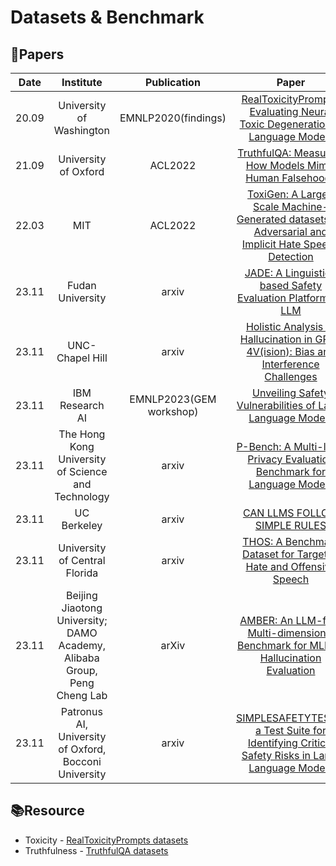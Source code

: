 # Datasets & Benchmark


## 📑Papers

| Date  |                                Institute                                 |       Publication       |                                                                  Paper                                                                   |                               Keywords                                |
|:-----:|:------------------------------------------------------------------------:|:-----------------------:|:----------------------------------------------------------------------------------------------------------------------------------------:|:---------------------------------------------------------------------:|
| 20.09 |                         University of Washington                         |   EMNLP2020(findings)   |             [RealToxicityPrompts: Evaluating Neural Toxic Degeneration in Language Models](https://arxiv.org/abs/2009.11462)             |                             **Toxicity**                              |
| 21.09 |                           University of Oxford                           |         ACL2022         |                       [TruthfulQA: Measuring How Models Mimic Human Falsehoods](https://arxiv.org/abs/2109.07958)                        |                           **Truthfulness**                            |
| 22.03 |                                   MIT                                    |         ACL2022         | [ToxiGen: A Large-Scale Machine-Generated datasets for Adversarial and Implicit Hate Speech Detection](https://arxiv.org/abs/2203.09509) |                             **Toxicity**                              |
| 23.11 |                             Fudan University                             |          arxiv          |                     [JADE: A Linguistic-based Safety Evaluation Platform for LLM](https://arxiv.org/abs/2311.00286)                      |                         **Safety Benchmarks**                         |
| 23.11 |                             UNC-Chapel Hill                              |          arxiv          |        [Holistic Analysis of Hallucination in GPT-4V(ision): Bias and Interference Challenges](https://arxiv.org/abs/2311.03287)         |            **Hallucination**&**Benchmark**&**Multimodal**             |
| 23.11 |                             IBM Research AI                              | EMNLP2023(GEM workshop) |                      [Unveiling Safety Vulnerabilities of Large Language Models](https://arxiv.org/abs/2311.04124)                       | **Adversarial Examples**&**Clustering**&**Automatically Identifying** |
| 23.11 |            The Hong Kong University of Science and Technology            |          arxiv          |               [P-Bench: A Multi-level Privacy Evaluation Benchmark for Language Models](https://arxiv.org/abs/2311.04044)                |            **Differential Privacy**&**Privacy Evaluation**            |
| 23.11 |                               UC Berkeley                                |          arxiv          |                                     [CAN LLMS FOLLOW SIMPLE RULES](https://arxiv.org/abs/2311.04235)                                     |                 **Evaluation**&**Attack Strategies**                  |
| 23.11 |                      University of Central Florida                       |          arxiv          |                   [THOS: A Benchmark Dataset for Targeted Hate and Offensive Speech](https://arxiv.org/abs/2311.06446)                   |           **Hate Speech**&**Offensive Speech**&**Dataset**            |
| 23.11 | Beijing Jiaotong University; DAMO Academy, Alibaba Group, Peng Cheng Lab |          arXiv          |          [AMBER: An LLM-free Multi-dimensional Benchmark for MLLMs Hallucination Evaluation](https://arxiv.org/abs/2311.07397)           |       Multi-modal Large Language Models&Hallucination&Benchmark       |
| 23.11 |          Patronus AI, University of Oxford, Bocconi University           |          arxiv          |    [SIMPLESAFETYTESTS: a Test Suite for Identifying Critical Safety Risks in Large Language Models](https://arxiv.org/abs/2311.08370)    |            **Safety Risks**&**Test Suite**&**Evaluation**             |




## 📚Resource

- Toxicity - [RealToxicityPrompts datasets](https://toxicdegeneration.allenai.org/)
- Truthfulness - [TruthfulQA datasets](https://github.com/sylinrl/TruthfulQA)